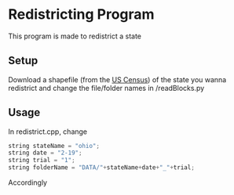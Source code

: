 # Redistricting Program

This program is made to redistrict a state

## Setup

Download a shapefile (from the [US Census](https://www.census.gov/geo/maps-data/data/tiger-data.html)) of the state you wanna redistrict and change the file/folder names in /readBlocks.py

## Usage

In redistrict.cpp, change

```cpp
string stateName = "ohio";
string date = "2-19";
string trial = "1";
string folderName = "DATA/"+stateName+date+"_"+trial;
```
Accordingly
